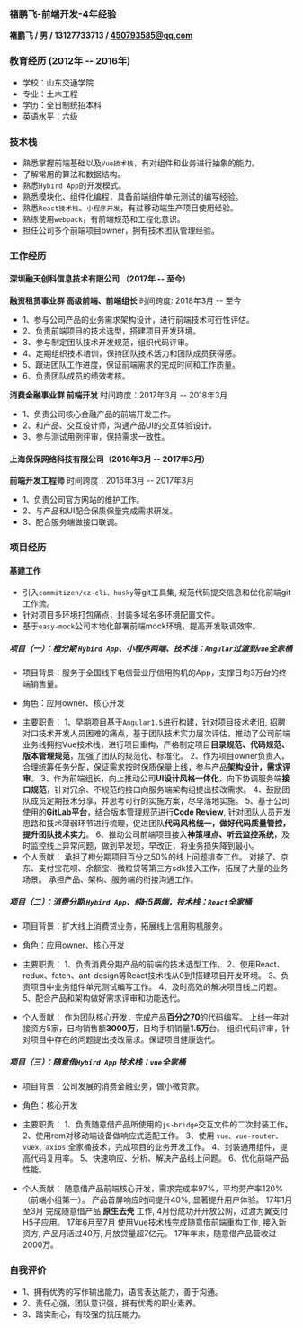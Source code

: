 ### 褚鹏飞-前端开发-4年经验

**褚鹏飞 / 男 / 13127733713 / 450793585@qq.com**

### 教育经历 (2012年 -- 2016年)
* 学校：山东交通学院
* 专业：土木工程
* 学历：全日制统招本科
* 英语水平：六级

### 技术栈
* 熟悉掌握前端基础以及`Vue技术栈`，有对组件和业务进行抽象的能力。
* 了解常用的算法和数据结构。
* 熟悉`Hybird App`的开发模式。
* 熟悉模块化、组件化编程，具备前端组件单元测试的编写经验。
* 熟悉`React技术栈`、`小程序开发`，有过移动端生产项目使用经验。
* 熟练使用`webpack`，有前端规范和工程化意识。
* 担任公司多个前端项目owner，拥有技术团队管理经验。

### 工作经历

#### 深圳融天创科信息技术有限公司 （2017年 -- 至今）

**融资租赁事业群 高级前端、前端组长** 时间跨度: 2018年3月 -- 至今
* 1、参与公司产品的业务需求架构设计，进行前端技术可行性评估。
* 2、负责前端项目的技术选型，搭建项目开发环境。
* 3、参与制定团队技术开发规范，组织代码评审。
* 4、定期组织技术培训，保持团队技术活力和团队成员获得感。
* 5、跟进团队工作进度，保证前端需求的完成时间和工作质量。
* 6、负责团队成员的绩效考核。

**消费金融事业群 前端开发**  时间跨度：2017年3月 -- 2018年3月
* 1、负责公司核心金融产品的前端开发工作。
* 2、和产品、交互设计师，沟通产品UI的交互体验设计。
* 3、参与测试用例评审，保持需求一致性。

#### 上海保保网络科技有限公司（2016年3月 -- 2017年3月）

**前端开发工程师** 时间跨度：2016年3月 -- 2017年3月
* 1、负责公司官方网站的维护工作。
* 2、与产品和UI配合保质保量完成需求研发。
* 3、配合服务端做接口联调。

### 项目经历

#### 基建工作
  * 引入`commitizen/cz-cli、husky`等git工具集, 规范代码提交信息和优化前端git工作流。
  * 针对项目多环境打包痛点，封装多域名多环境配置文件。
  * 基于`easy-mock`公司本地化部署前端mock环境，提高开发联调效率。

##### 项目（一）：**橙分期** `Hybird App`、小程序两端、技术栈：`Angular`过渡到`vue`全家桶
  - 项目背景：服务于全国线下电信营业厅信用购机的App，支撑日均3万台的终端销售量。
  * 角色：应用owner、核心开发
  - 主要职责：
    1、早期项目基于`Angular1.5`进行构建，针对项目技术老旧, 招聘对口技术开发人员困难的痛点，基于团队技术实力层次评估，推动了公司前端业务线拥抱Vue技术栈，进行项目重构，严格制定项目**目录规范、代码规范、版本管理规范**，加强了团队的规范化、标准化。
    2、作为项目owner负责人，合理统筹任务分配，保证需求按时保质保量上线，参与产品**架构设计，需求评审**。
    3、作为前端组长，向上推动公司**UI设计风格一体化**，向下协调服务端**接口规范**，针对冗余、不规范的接口向服务端架构组提出技改需求。
    4、鼓励团队成员定期技术分享，并思考可行的实施方案，尽早落地实施。
    5、基于公司使用的**GitLab平台**，结合版本管理规范进行**Code Review**, 针对团队人员开发思路和技术薄弱环节进行梳理，促进团队**代码风格统一，做好代码质量管控，提升团队技术实力**。
    6、推动公司前端项目接入**神策埋点、听云监控系统**，及时监控线上异常问题，做到早发现，早改正，将业务损失降到最小。
  - 个人贡献：
    承担了橙分期项目百分之50%的线上问题排查工作。
    对接了、京东、支付宝花呗、余额宝、微粒贷等第三方sdk接入工作，拓展了大量的业务场景。
    承担产品、架构、服务端的衔接沟通工作。
    
##### 项目（二）：**消费分期** `Hybird App`、纯H5两端，技术栈：`React`全家桶
  - 项目背景：扩大线上消费贷业务，拓展线上信用购机服务。
  * 角色：应用owner、核心开发
  - 主要职责：
    1、负责消费分期产品的前端的技术选型工作。
    2、使用React、redux、fetch、ant-design等React技术栈从0到1搭建项目开发环境。
    3、负责项目中业务组件单元测试编写工作。
    4、及时高效的解决项目线上问题。
    5、配合产品和架构做好需求评审和功能迭代。
  
  - 个人贡献：
    作为团队核心开发，完成产品**百分之70**的代码编写。
    上线一年对接资方5家，日均销售额**3000万**，日均手机销量**1.5万**台。
    组织代码评审，针对项目中存在的问题提出技改需求。保证项目健康迭代。
    
##### 项目（三）：**随意借**`Hybird App` 技术栈：`vue`全家桶
  - 项目背景：公司发展的消费金融业务，做小微贷款。
  * 角色：核心开发
  - 主要职责：
    1、负责随意借产品所使用的`js-bridge`交互文件的二次封装工作。
    2、使用rem对移动端设备做响应式适配工作。
    3、使用 `vue、vue-router、vuex、axios` 全家桶技术，完成项目的业务开发工作。
    4、封装通用组件，提高代码复用率。
    5、快速响应、分析、解决产品线上问题。
    6、优化前端产品性能。
    
  - 个人贡献：
    随意借产品前端核心开发，需求完成率97%，平均劳产率120%（前端小组第一）。
    产品首屏响应时间提升40%, 显著提升用户体验。
    17年1月至3月 完成随意借产品 **原生去壳** 工作, 4月份成功开开放公网，过渡为翼支付H5子应用。
    17年6月至7月 使用Vue技术栈完成随意借前端重构工作, 接入新资方, 产品月活过40万, 月放贷量超7亿元。
    17年年末，随意借产品营收过2000万。
 
### 自我评价
* 1、拥有优秀的写作输出能力，语言表达能力，善于沟通。
* 2、责任心强，团队意识强，拥有优秀的职业素养。
* 3、踏实耐心，有较强的抗压能力。


